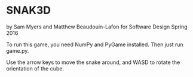 # SNAK3D
by Sam Myers and Matthew Beaudouin-Lafon for Software Design Spring 2016

To run this game, you need NumPy and PyGame installed. 
Then just run game.py.

Use the arrow keys to move the snake around, and WASD to rotate the orientation of the cube. 
